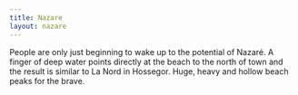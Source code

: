 ```yaml
---
title: Nazare
layout: nazare
---
```


People are only just beginning to wake up to the potential of Nazaré. A finger of deep water points directly at the beach to the north of town and the result is similar to La Nord in Hossegor. Huge, heavy and hollow beach peaks for the brave.